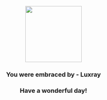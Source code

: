 <p align="center">
    <img src="https://raw.githubusercontent.com/PokeAPI/sprites/master/sprites/pokemon/405.png" width="150" height="150">
</p>
<h3 align="center">You were embraced by - <b>Luxray</b></h3>
<h3 align="center">Have a wonderful day!</h3>

